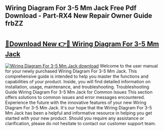 ## Wiring Diagram For 3-5 Mm Jack Free Pdf Download - Part-RX4 New Repair Owner Guide frbZZ

# <h2><a href="http://dfrhls.blite.top/?on=Wiring+Diagram+For+3-5+Mm+Jack">🔗Download New 👉🔴 Wiring Diagram For 3-5 Mm Jack</a></h2>

[![Wiring Diagram For 3-5 Mm Jack download](https://i.imgur.com/lujVjoI.png)](http://dfrhls.blite.top/?on=Wiring+Diagram+For+3-5+Mm+Jack)
Welcome to the user manual for your newly purchased Wiring Diagram For 3-5 Mm Jack. This comprehensive guide is intended to help you master the functions and capabilities of your product. Inside, you will find detailed information on installation, usage, maintenance, and troubleshooting. Troubleshooting Guide Wiring Diagram For 3-5 Mm Jack for Common Issues This section offers solutions to common issues and error messages encountered. Experience the future with the innovative features of your new Wiring Diagram For 3-5 Mm Jack. It's our hope that the Wiring Diagram For 3-5 Mm Jack has been a helpful and informative resource in helping you get started with your new product. Should you require any assistance or clarification, please do not hesitate to contact our customer support team.
